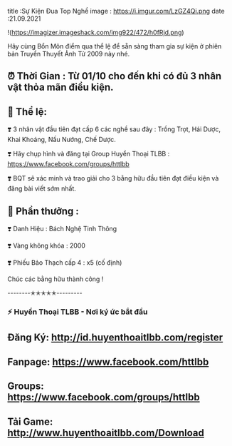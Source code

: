 title :Sự Kiện Đua Top Nghề
image : https://i.imgur.com/LzGZ4Qi.png
date  :21.09.2021

!(https://imagizer.imageshack.com/img922/472/h0fRjd.png)

Hãy cùng Bổn Môn điểm qua thể lệ để sẵn sàng tham gia sự kiện ở phiên bản Truyền Thuyết Ảnh Tử 2009 này nhé.

## ⏰ Thời Gian : Từ 01/10 cho đến khi có đủ 3 nhân vật thỏa mãn điều kiện.

## 🌾 Thể lệ:

❣️ 3 nhân vật đầu tiên đạt cấp 6 các nghề sau đây : Trồng Trọt, Hái Dược, Khai Khoáng, Nấu Nướng, Chế Dược.

❣️ Hãy chụp hình và đăng tại Group Huyền Thoại TLBB : https://www.facebook.com/groups/httlbb

❣️ BQT sẽ xác minh và trao giải cho 3 bằng hữu đầu tiên đạt điều kiện và đăng bài viết sớm nhất.

## 🎁 Phần thưởng :

❣️ Danh Hiệu : Bách Nghệ Tinh Thông

❣️ Vàng không khóa : 2000

❣️ Phiếu Bảo Thạch cấp 4 : x5 (cố định)

Chúc các bằng hữu thành công !

--------✭✭✭✭✭---------
### ⚡️ Huyền Thoại TLBB - Nơi ký ức bắt đầu

## Đăng Ký: http://id.huyenthoaitlbb.com/register

## Fanpage: https://www.facebook.com/httlbb

## Groups: https://www.facebook.com/groups/httlbb

## Tải Game: http://www.huyenthoaitlbb.com/Download
